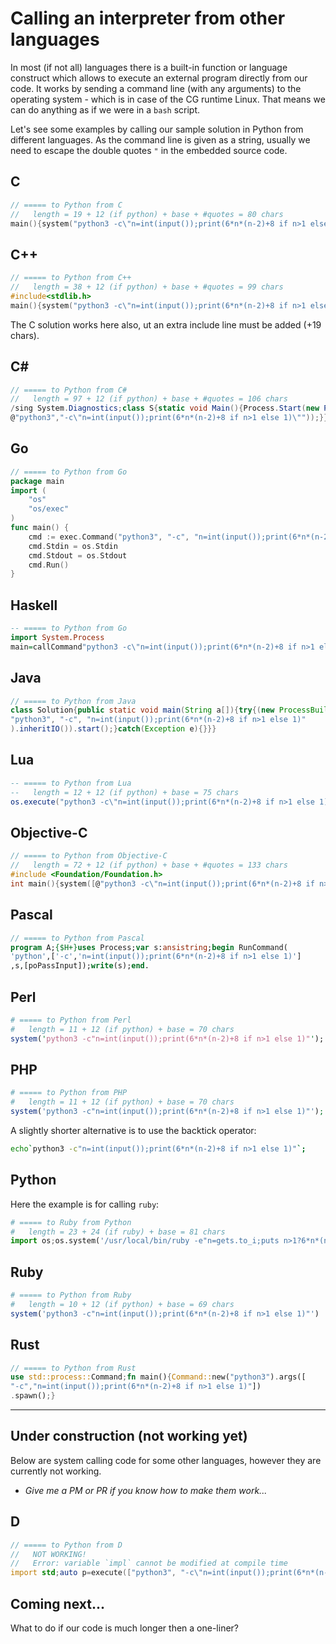 # Calling an interpreter from other languages

In most (if not all) languages there is a built-in function or language construct which allows to execute an external program directly from our code. It works by sending a command line (with any arguments) to the operating system - which is in case of the CG runtime Linux. That means we can do anything as if we were in a `bash` script.

Let's see some examples by calling our sample solution in Python from different languages.
As the command line is given as a string, usually we need to escape the double quotes `"` in the embedded source code.

## C

```c
// ===== to Python from C
//   length = 19 + 12 (if python) + base + #quotes = 80 chars
main(){system("python3 -c\"n=int(input());print(6*n*(n-2)+8 if n>1 else 1)\"");}
```

## C++

```c++
// ===== to Python from C++
//   length = 38 + 12 (if python) + base + #quotes = 99 chars
#include<stdlib.h>
main(){system("python3 -c\"n=int(input());print(6*n*(n-2)+8 if n>1 else 1)\"");}
```

The C solution works here also, ut an extra include line must be added (+19 chars).

## C\#

```cs
// ===== to Python from C#
//   length = 97 + 12 (if python) + base + #quotes = 106 chars
/sing System.Diagnostics;class S{static void Main(){Process.Start(new ProcessStartInfo(
@"python3","-c\"n=int(input());print(6*n*(n-2)+8 if n>1 else 1)\""));}}
```

## Go

```go
// ===== to Python from Go
package main
import (
    "os"
    "os/exec"
)
func main() {
    cmd := exec.Command("python3", "-c", "n=int(input());print(6*n*(n-2)+8 if n>1 else 1)")
    cmd.Stdin = os.Stdin
    cmd.Stdout = os.Stdout
    cmd.Run()
}
```

## Haskell

```haskell
-- ===== to Python from Go
import System.Process
main=callCommand"python3 -c\"n=int(input());print(6*n*(n-2)+8 if n>1 else 1)\""
```

## Java

```java
// ===== to Python from Java
class Solution{public static void main(String a[]){try{(new ProcessBuilder(
"python3", "-c", "n=int(input());print(6*n*(n-2)+8 if n>1 else 1)"
).inheritIO()).start();}catch(Exception e){}}}
```

## Lua

```lua
-- ===== to Python from Lua
--   length = 12 + 12 (if python) + base = 75 chars
os.execute("python3 -c\"n=int(input());print(6*n*(n-2)+8 if n>1 else 1)\"")
```

## Objective-C

```c
// ===== to Python from Objective-C
//   length = 72 + 12 (if python) + base + #quotes = 133 chars
#include <Foundation/Foundation.h>
int main(){system([@"python3 -c\"n=int(input());print(6*n*(n-2)+8 if n>1 else 1)\"" UTF8String]);}
```

## Pascal

```pascal
// ===== to Python from Pascal
program A;{$H+}uses Process;var s:ansistring;begin RunCommand(
'python',['-c','n=int(input());print(6*n*(n-2)+8 if n>1 else 1)']
,s,[poPassInput]);write(s);end.
```

## Perl

```perl
# ===== to Python from Perl
#   length = 11 + 12 (if python) + base = 70 chars
system('python3 -c"n=int(input());print(6*n*(n-2)+8 if n>1 else 1)"');
```

## PHP

```php
# ===== to Python from PHP
#   length = 11 + 12 (if python) + base = 70 chars
system('python3 -c"n=int(input());print(6*n*(n-2)+8 if n>1 else 1)"');
```

A slightly shorter alternative is to use the backtick operator:

```sh
echo`python3 -c"n=int(input());print(6*n*(n-2)+8 if n>1 else 1)"`;
```

## Python

Here the example is for calling `ruby`:

```python
# ===== to Ruby from Python
#   length = 23 + 24 (if ruby) + base = 81 chars
import os;os.system('/usr/local/bin/ruby -e"n=gets.to_i;puts n>1?6*n*(n-2)+8:1"')
```

## Ruby

```ruby
# ===== to Python from Ruby
#   length = 10 + 12 (if python) + base = 69 chars
system('python3 -c"n=int(input());print(6*n*(n-2)+8 if n>1 else 1)"')
```

## Rust

```rust
// ===== to Python from Rust
use std::process::Command;fn main(){Command::new("python3").args([
"-c","n=int(input());print(6*n*(n-2)+8 if n>1 else 1)"])
.spawn();}
```

---

## Under construction (not working yet)

Below are system calling code for some other languages, however they are currently not working.

* _Give me a PM or PR if you know how to make them work..._

## D

```d
// ===== to Python from D
//   NOT WORKING!
//   Error: variable `impl` cannot be modified at compile time
import std;auto p=execute(["python3", "-c\"n=int(input());print(6*n*(n-2)+8 if n>1 else 1)\""]);
```

## Coming next...

What to do if our code is much longer then a one-liner?
